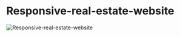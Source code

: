 # Responsive-real-estate-website
![Responsive-real-estate-website](https://user-images.githubusercontent.com/112273896/203521228-2b9ab98e-0b01-4a74-be62-c4adbb3a49ba.png)
